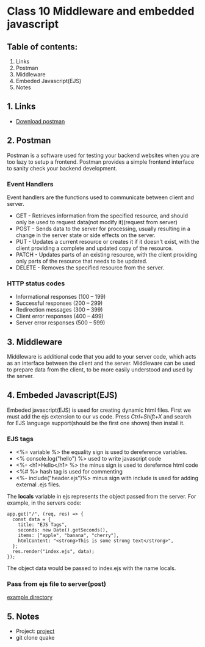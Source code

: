 # Class 10 Middleware and embedded javascript
## Table of contents:
1. Links
2. Postman
3. Middleware
4. Embeded Javascript(EJS)
5. Notes
   

## 1. Links
* [Download postman](https://www.postman.com/downloads/)


## 2. Postman
Postman is a software used for testing your backend websites when you are too lazy to setup a frontend. Postman provides a simple frontend interface to sanity check your backend development. 


### Event Handlers
Event handlers are the functions used to communicate between client and server.  
* GET - Retrieves information from the specified resource, and should only be used to request data(not modify it)(request from server)
* POST - Sends data to the server for processing, usually resulting in a change in the server state or side effects on the server.
* PUT - Updates a current resource or creates it if it doesn't exist, with the client providing a complete and updated copy of the resource. 
* PATCH - Updates parts of an existing resource, with the client providing only parts of the resource that needs to be updated.
* DELETE - Removes the specified resource from the server.

### HTTP status codes
* Informational responses (100 – 199)
* Successful responses (200 – 299)
* Redirection messages (300 – 399)
* Client error responses (400 – 499)
* Server error responses (500 – 599)


## 3. Middleware
Middleware is additional code that you add to your server code, which acts as an interface between the client and the server. Middleware can be used to prepare data from the client, to be more easily understood and used by the server. 


## 4. Embeded Javascript(EJS)
Embeded javascript(EJS) is used for creating dynamic html files. First we must add the ejs extension to our vs code. Press <em> Ctrl+Shift+X</em> and search for EJS language support(should be the first one shown) then install it.


### EJS tags
* <%= variable %> the equality sign is used to dereference variables.
* <% console.log("hello") %> used to write javascript code
* <%- \<h1\>Hello\</h1\> %> the minus sign is used to derefernce html code
* <%\# %> hash tag is used for commenting
* <%- include("header.ejs")%> minus sign with include is used for adding external .ejs files.
  
The **locals** variable in ejs represents the object passed from the server. For example, in the servers code:
```
app.get("/", (req, res) => {
  const data = {
    title: "EJS Tags",
    seconds: new Date().getSeconds(),
    items: ["apple", "banana", "cherry"],
    htmlContent: "<strong>This is some strong text</strong>",
  };
  res.render("index.ejs", data);
}); 
```
The object data would be passed to index.ejs with the name locals. 

### Pass from ejs file to server(post)
[example directory](./passing_data/)



## 5. Notes
* Project: [project](./project/main.pdf) 
* git clone quake

  